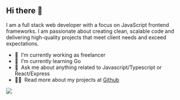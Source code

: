 ## Hi there 👋

I am a full stack web developer with a focus on JavaScript frontend frameworks.
I am passionate about creating clean, scalable code and delivering high-quality projects that meet client needs and exceed expectations.

- 🔭 &nbsp;I’m currently working as freelancer
- 🌱 &nbsp;I’m currently learning Go
- 💬 &nbsp;Ask me about anything related to Javascript/Typescript or React/Express
- 👨‍💻 &nbsp;Read more about my projects at [Github](https://github.com/bibo54524)

![](https://komarev.com/ghpvc/?username=bibo54524&style=flat-square)
